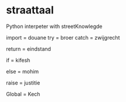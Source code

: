 # straattaal
Python interpeter with streetKnowlegde

import = douane
try = broer
catch = zwijgrecht

return = eindstand

if = kifesh

else = mohim

raise = justitie

Global = Kech
